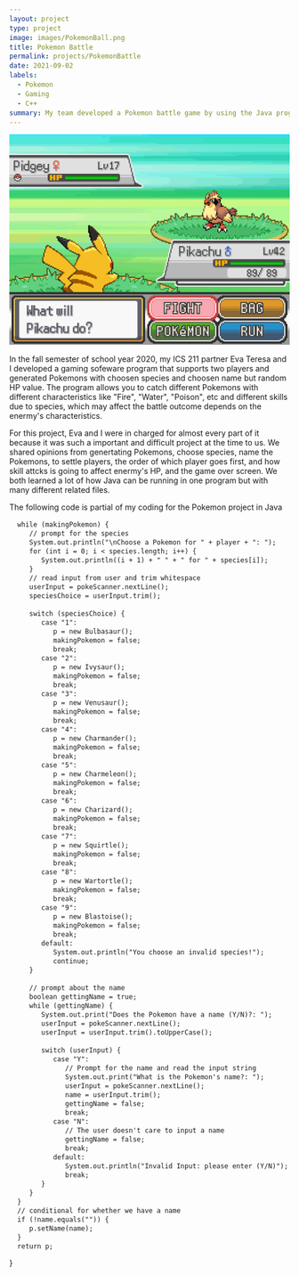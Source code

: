 ```yaml
---
layout: project
type: project
image: images/PokemonBall.png
title: Pokemon Battle
permalink: projects/PokemonBattle
date: 2021-09-02
labels:
  - Pokemon
  - Gaming
  - C++
summary: My team developed a Pokemon battle game by using the Java programming language in the fall semester of 2020. 
---
```


<img class="ui medium right floated rounded image" src="/images/PokemonBattle.png">

In the fall semester of school year 2020, my ICS 211 partner Eva Teresa and I developed a gaming sofeware program that supports two players and generated Pokemons with choosen species and choosen name but random HP value. The program allows you to catch different Pokemons with different characteristics like "Fire", "Water", "Poison", etc and different skills due to species, which may affect the battle outcome depends on the enermy's characteristics.

For this project, Eva and I were in charged for almost every part of it because it was such a important and difficult project at the time to us. We shared opinions from genertating Pokemons, choose species, name the Pokemons, to settle players, the order of which player goes first, and how skill attcks is going to affect enermy's HP, and the game over screen. We both learned a lot of how Java can be running in one program but with many different related files.

The following code is partial of my coding for the Pokemon project in Java  
      
      while (makingPokemon) {
         // prompt for the species
         System.out.println("\nChoose a Pokemon for " + player + ": ");
         for (int i = 0; i < species.length; i++) {
            System.out.println((i + 1) + " " + " for " + species[i]);
         }
         // read input from user and trim whitespace
         userInput = pokeScanner.nextLine();
         speciesChoice = userInput.trim();
         
         switch (speciesChoice) {
            case "1":
               p = new Bulbasaur();
               makingPokemon = false;
               break;
            case "2":
               p = new Ivysaur();
               makingPokemon = false;
               break;
            case "3":
               p = new Venusaur();
               makingPokemon = false;
               break;
            case "4":
               p = new Charmander();
               makingPokemon = false;
               break;
            case "5":
               p = new Charmeleon();
               makingPokemon = false;
               break;
            case "6":
               p = new Charizard();
               makingPokemon = false;
               break;
            case "7":
               p = new Squirtle();
               makingPokemon = false;
               break;
            case "8":
               p = new Wartortle();
               makingPokemon = false;
               break;
            case "9":
               p = new Blastoise();
               makingPokemon = false;
               break;
            default:
               System.out.println("You choose an invalid species!");
               continue;    
         }
         
         // prompt about the name
         boolean gettingName = true;
         while (gettingName) {
            System.out.print("Does the Pokemon have a name (Y/N)?: ");
            userInput = pokeScanner.nextLine();
            userInput = userInput.trim().toUpperCase();
              
            switch (userInput) {
               case "Y":
                  // Prompt for the name and read the input string
                  System.out.print("What is the Pokemon's name?: ");
                  userInput = pokeScanner.nextLine();
                  name = userInput.trim();
                  gettingName = false;
                  break;
               case "N":
                  // The user doesn't care to input a name
                  gettingName = false;
                  break;
               default:
                  System.out.println("Invalid Input: please enter (Y/N)");
                  break;
            }
         }
      }
      // conditional for whether we have a name
      if (!name.equals("")) {
         p.setName(name);
      }
      return p;
   }  
